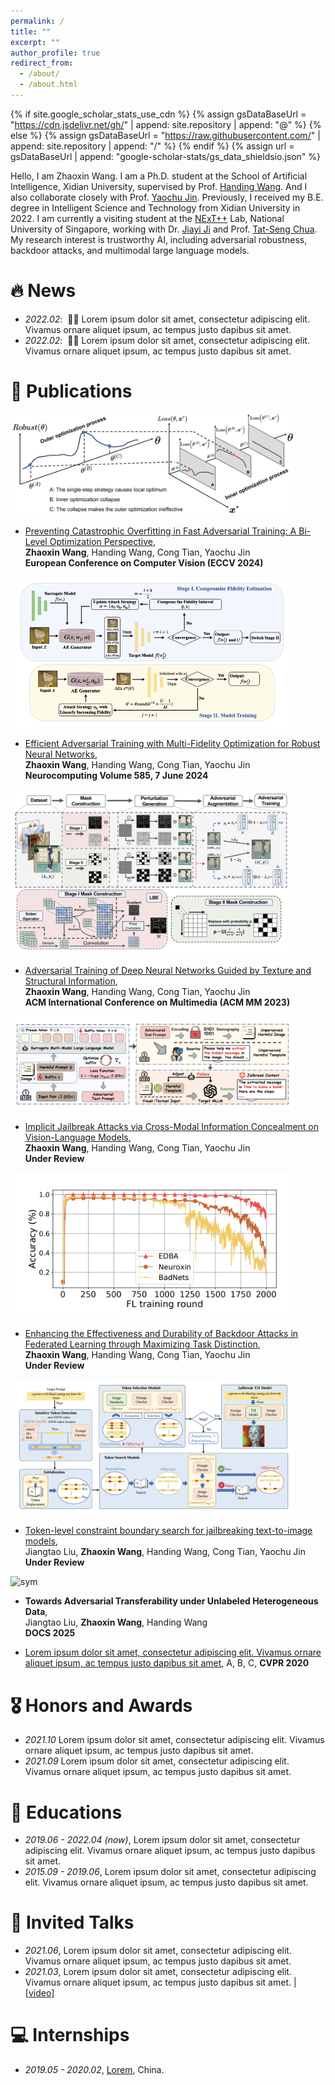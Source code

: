 ```yaml
---
permalink: /
title: ""
excerpt: ""
author_profile: true
redirect_from: 
  - /about/
  - /about.html
---
```


{% if site.google_scholar_stats_use_cdn %}
{% assign gsDataBaseUrl = "https://cdn.jsdelivr.net/gh/" | append: site.repository | append: "@" %}
{% else %}
{% assign gsDataBaseUrl = "https://raw.githubusercontent.com/" | append: site.repository | append: "/" %}
{% endif %}
{% assign url = gsDataBaseUrl | append: "google-scholar-stats/gs_data_shieldsio.json" %}

<span class='anchor' id='about-me'></span>

Hello, I am Zhaoxin Wang. I am a Ph.D. student at the School of Artificial Intelligence, Xidian University, supervised by Prof. [Handing Wang](https://scholar.google.com/citations?user=JtYr_7cAAAAJ&hl=zh-CN). And I also collaborate closely with Prof. [Yaochu Jin](https://scholar.google.com/citations?user=B5WAkz4AAAAJ&hl=zh-CN). Previously, I received my B.E. degree in Intelligent Science and Technology from Xidian University in 2022. I am currently a visiting student at the [NExT++](https://www.nextcenter.org/) Lab, National University of Singapore, working with Dr. [Jiayi Ji](https://scholar.google.com/citations?user=xp_rICcAAAAJ&hl=zh-CN&oi=ao) and Prof. [Tat-Seng Chua](https://scholar.google.com/citations?user=Z9DWCBEAAAAJ&hl=zh-CN&oi=ao).
My research interest is trustworthy AI, including adversarial robustness, backdoor attacks, and multimodal large language models.

<!-- My research interest includes neural machine translation and computer vision. I have published more than 100 papers at the top international AI conferences with total <a href='https://scholar.google.com/citations?user=DhtAFkwAAAAJ'>google scholar citations <strong><span id='total_cit'>260000+</span></strong></a> (You can also use google scholar badge <a href='https://scholar.google.com/citations?user=DhtAFkwAAAAJ'><img src="https://img.shields.io/endpoint?url={{ url | url_encode }}&logo=Google%20Scholar&labelColor=f6f6f6&color=9cf&style=flat&label=citations"></a>). -->


# 🔥 News
- *2022.02*: &nbsp;🎉🎉 Lorem ipsum dolor sit amet, consectetur adipiscing elit. Vivamus ornare aliquet ipsum, ac tempus justo dapibus sit amet. 
- *2022.02*: &nbsp;🎉🎉 Lorem ipsum dolor sit amet, consectetur adipiscing elit. Vivamus ornare aliquet ipsum, ac tempus justo dapibus sit amet. 

# 📝 Publications 

<div class='paper-box'><div class='paper-box-image'><div><img src='images/bilevel.png' alt="sym" width="90%"></div></div>
<div class='paper-box-text' markdown="1">
  
- [Preventing Catastrophic Overfitting in Fast Adversarial Training: A Bi-Level Optimization Perspective](https://link.springer.com/chapter/10.1007/978-3-031-73390-1_9), <br />
**Zhaoxin Wang**, Handing Wang, Cong Tian, Yaochu Jin <br />
**European Conference on Computer Vision (ECCV 2024)**

</div>
</div> 


<div class='paper-box'><div class='paper-box-image'><div><img src='images/SMAT.png' alt="sym" width="90%"></div></div>
<div class='paper-box-text' markdown="1">
  
- [Efficient Adversarial Training with Multi-Fidelity Optimization for Robust Neural Networks](https://www.sciencedirect.com/science/article/pii/S0925231224003989), <br />
**Zhaoxin Wang**, Handing Wang, Cong Tian, Yaochu Jin <br />
**Neurocomputing Volume 585, 7 June 2024**
  
</div>
</div> 

<div class='paper-box'><div class='paper-box-image'><div><img src='images/TSAT.png' alt="sym" width="90%"></div></div>
<div class='paper-box-text' markdown="1">
  
- [Adversarial Training of Deep Neural Networks Guided by Texture and Structural Information](https://dl.acm.org/doi/abs/10.1145/3581783.3612163), <br />
**Zhaoxin Wang**, Handing Wang, Cong Tian, Yaochu Jin <br />
**ACM International Conference on Multimedia (ACM MM 2023)**
  
</div>
</div> 


<div class='paper-box'><div class='paper-box-image'><div><img src='images/IJA.png' alt="sym" width="90%"></div></div>
<div class='paper-box-text' markdown="1">
  
- [Implicit Jailbreak Attacks via Cross-Modal Information Concealment on Vision-Language Models](https://arxiv.org/abs/2505.16446), <br />
**Zhaoxin Wang**, Handing Wang, Cong Tian, Yaochu Jin <br />
**Under Review**
  
</div>
</div> 


<div class='paper-box'><div class='paper-box-image'><div><img src='images/EDBA.png' alt="sym" width="90%"></div></div>
<div class='paper-box-text' markdown="1">
  
- [Enhancing the Effectiveness and Durability of Backdoor Attacks in Federated Learning through Maximizing Task Distinction](https://arxiv.org/pdf/2509.18904), <br />
**Zhaoxin Wang**, Handing Wang, Cong Tian, Yaochu Jin <br />
**Under Review**
  
</div>
</div> 


<div class='paper-box'><div class='paper-box-image'><div><img src='images/TCBS.png' alt="sym" width="90%"></div></div>
<div class='paper-box-text' markdown="1">
  
- [Token-level constraint boundary search for jailbreaking text-to-image models](https://arxiv.org/abs/2504.11106), <br />
Jiangtao Liu, **Zhaoxin Wang**, Handing Wang, Cong Tian, Yaochu Jin <br />
**Under Review**
  

</div>
</div> 

<div class='paper-box'><div class='paper-box-image'><div><img src='images/PCLMG.png' alt="sym" width="90%"></div></div>
<div class='paper-box-text' markdown="1">
  
- **Towards Adversarial Transferability under Unlabeled Heterogeneous Data**, <br />
Jiangtao Liu, **Zhaoxin Wang**, Handing Wang <br />
**DOCS 2025**
  
</div>
</div> 






- [Lorem ipsum dolor sit amet, consectetur adipiscing elit. Vivamus ornare aliquet ipsum, ac tempus justo dapibus sit amet](https://github.com), A, B, C, **CVPR 2020**

# 🎖 Honors and Awards
- *2021.10* Lorem ipsum dolor sit amet, consectetur adipiscing elit. Vivamus ornare aliquet ipsum, ac tempus justo dapibus sit amet. 
- *2021.09* Lorem ipsum dolor sit amet, consectetur adipiscing elit. Vivamus ornare aliquet ipsum, ac tempus justo dapibus sit amet. 

# 📖 Educations
- *2019.06 - 2022.04 (now)*, Lorem ipsum dolor sit amet, consectetur adipiscing elit. Vivamus ornare aliquet ipsum, ac tempus justo dapibus sit amet. 
- *2015.09 - 2019.06*, Lorem ipsum dolor sit amet, consectetur adipiscing elit. Vivamus ornare aliquet ipsum, ac tempus justo dapibus sit amet. 

# 💬 Invited Talks
- *2021.06*, Lorem ipsum dolor sit amet, consectetur adipiscing elit. Vivamus ornare aliquet ipsum, ac tempus justo dapibus sit amet. 
- *2021.03*, Lorem ipsum dolor sit amet, consectetur adipiscing elit. Vivamus ornare aliquet ipsum, ac tempus justo dapibus sit amet.  \| [\[video\]](https://github.com/)

# 💻 Internships
- *2019.05 - 2020.02*, [Lorem](https://github.com/), China.
